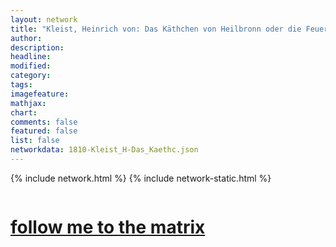 ```yaml
---
layout: network
title: "Kleist, Heinrich von: Das Käthchen von Heilbronn oder die Feuerprobe (1810)"
author:
description:
headline:
modified:
category:
tags: 
imagefeature: 
mathjax: 
chart: 
comments: false
featured: false
list: false
networkdata: 1810-Kleist_H-Das_Kaethc.json
---
```

{% include network.html %}
{% include network-static.html %}
<div class="row">
  <div class="small-5 small-centered columns"><a href="/matrix208"><h1>follow me to the matrix</h1></a>
</div>
</div>
